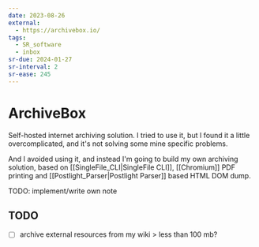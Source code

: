 ```yaml
---
date: 2023-08-26
external:
  - https://archivebox.io/
tags:
  - SR_software
  - inbox
sr-due: 2024-01-27
sr-interval: 2
sr-ease: 245
---
```


# ArchiveBox

Self-hosted internet archiving solution. I tried to use it, but I found it a
little overcomplicated, and it's not solving some mine specific problems.

And I avoided using it, and instead I'm going to build my own archiving
solution, based on [[SingleFile_CLI|SingleFile CLI]],
[[Chromium]] PDF printing and
[[Postlight_Parser|Postlight Parser]] based HTML DOM dump.

TODO: implement/write own note

## TODO

- [ ] archive external resources from my wiki > less than 100 mb?
